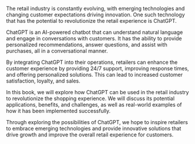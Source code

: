 
The retail industry is constantly evolving, with emerging technologies and changing customer expectations driving innovation. One such technology that has the potential to revolutionize the retail experience is ChatGPT.

ChatGPT is an AI-powered chatbot that can understand natural language and engage in conversations with customers. It has the ability to provide personalized recommendations, answer questions, and assist with purchases, all in a conversational manner.

By integrating ChatGPT into their operations, retailers can enhance the customer experience by providing 24/7 support, improving response times, and offering personalized solutions. This can lead to increased customer satisfaction, loyalty, and sales.

In this book, we will explore how ChatGPT can be used in the retail industry to revolutionize the shopping experience. We will discuss its potential applications, benefits, and challenges, as well as real-world examples of how it has been implemented successfully.

Through exploring the possibilities of ChatGPT, we hope to inspire retailers to embrace emerging technologies and provide innovative solutions that drive growth and improve the overall retail experience for customers.

